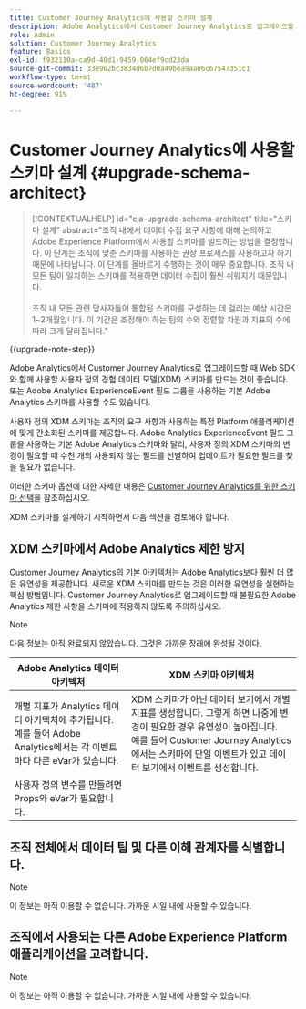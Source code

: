 ```yaml
---
title: Customer Journey Analytics에 사용할 스키마 설계
description: Adobe Analytics에서 Customer Journey Analytics로 업그레이드할 때 권장되는 경로 자세히 알아보기
role: Admin
solution: Customer Journey Analytics
feature: Basics
exl-id: f932110a-ca9d-40d1-9459-064ef9cd23da
source-git-commit: 33e962bc3834d6b7d0a49bea9aa06c67547351c1
workflow-type: tm+mt
source-wordcount: '487'
ht-degree: 91%

---
```


# Customer Journey Analytics에 사용할 스키마 설계 {#upgrade-schema-architect}

<!-- markdownlint-disable MD034 -->

>[!CONTEXTUALHELP]
>id="cja-upgrade-schema-architect"
>title="스키마 설계"
>abstract="조직 내에서 데이터 수집 요구 사항에 대해 논의하고 Adobe Experience Platform에서 사용할 스키마를 빌드하는 방법을 결정합니다. 이 단계는 조직에 맞춘 스키마를 사용하는 권장 프로세스를 사용하고자 하기 때문에 나타납니다. 이 단계를 올바르게 수행하는 것이 매우 중요합니다. 조직 내 모든 팀이 일치하는 스키마를 적용하면 데이터 수집이 훨씬 쉬워지기 때문입니다.<br><br>조직 내 모든 관련 당사자들이 통합된 스키마를 구성하는 데 걸리는 예상 시간은 1~2개월입니다. 이 기간은 조정해야 하는 팀의 수와 정렬할 차원과 지표의 수에 따라 크게 달라집니다."

<!-- markdownlint-enable MD034 -->

{{upgrade-note-step}}

Adobe Analytics에서 Customer Journey Analytics로 업그레이드할 때 Web SDK와 함께 사용할 사용자 정의 경험 데이터 모델(XDM) 스키마를 만드는 것이 좋습니다. 또는 Adobe Analytics ExperienceEvent 필드 그룹을 사용하는 기본 Adobe Analytics 스키마를 사용할 수도 있습니다.

사용자 정의 XDM 스키마는 조직의 요구 사항과 사용하는 특정 Platform 애플리케이션에 맞게 간소화된 스키마를 제공합니다. Adobe Analytics ExperienceEvent 필드 그룹을 사용하는 기본 Adobe Analytics 스키마와 달리, 사용자 정의 XDM 스키마의 변경이 필요할 때 수천 개의 사용되지 않는 필드를 선별하여 업데이트가 필요한 필드를 찾을 필요가 없습니다.

이러한 스키마 옵션에 대한 자세한 내용은 [Customer Journey Analytics를 위한 스키마 선택](/help/getting-started/cja-upgrade/cja-upgrade-schema-existing.md)을 참조하십시오.

XDM 스키마를 설계하기 시작하면서 다음 섹션을 검토해야 합니다.

## XDM 스키마에서 Adobe Analytics 제한 방지

Customer Journey Analytics의 기본 아키텍처는 Adobe Analytics보다 훨씬 더 많은 유연성을 제공합니다. 새로운 XDM 스키마를 만드는 것은 이러한 유연성을 실현하는 핵심 방법입니다. Customer Journey Analytics로 업그레이드할 때 불필요한 Adobe Analytics 제한 사항을 스키마에 적용하지 않도록 주의하십시오.

>[!NOTE]
>
>다음 정보는 아직 완료되지 않았습니다. 그것은 가까운 장래에 완성될 것이다.

| Adobe Analytics 데이터 아키텍처 | XDM 스키마 아키텍처 |
|---------|----------|
| 개별 지표가 Analytics 데이터 아키텍처에 추가됩니다.<br/>예를 들어 Adobe Analytics에서는 각 이벤트마다 다른 eVar가 있습니다. | XDM 스키마가 아닌 데이터 보기에서 개별 지표를 생성합니다. 그렇게 하면 나중에 변경이 필요한 경우 유연성이 높아집니다.<br/>예를 들어 Customer Journey Analytics에서는 스키마에 단일 이벤트가 있고 데이터 보기에서 이벤트를 생성합니다. |
| 사용자 정의 변수를 만들려면 Props와 eVar가 필요합니다. |  |

## 조직 전체에서 데이터 팀 및 다른 이해 관계자를 식별합니다.

>[!NOTE]
>
>이 정보는 아직 이용할 수 없습니다. 가까운 시일 내에 사용할 수 있습니다.

## 조직에서 사용되는 다른 Adobe Experience Platform 애플리케이션을 고려합니다.

>[!NOTE]
>
>이 정보는 아직 이용할 수 없습니다. 가까운 시일 내에 사용할 수 있습니다.
